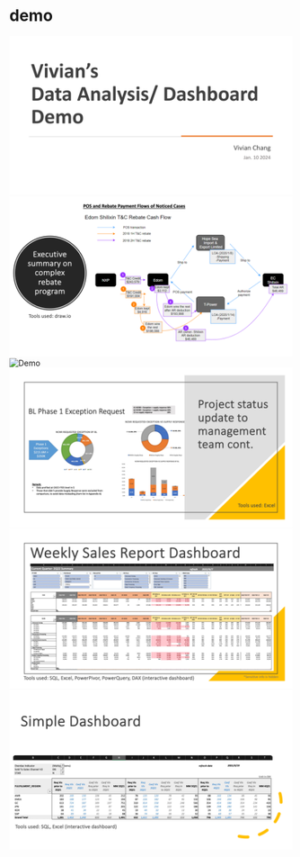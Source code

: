 # demo

<!-- ![embed](https://github.com/vivanc/demo/blob/main/VivianDemo.pdf) -->

<!-- <object data="https://github.com/vivanc/demo/blob/main/VivianDemo.pdf" type="application/pdf" width="100%"> </object> -->

<!-- [embed]https://docs.google.com/viewer?url=${https://github.com/vivanc/demo/blob/main/VivianDemo.pdf} -->

![Demo](https://github.com/vivanc/demo/blob/main/assets/0.png)
![Demo](https://github.com/vivanc/demo/blob/main/assets/1.png)
![Demo](https://github.com/vivanc/demo/blob/main/assets/2.png)
![Demo](https://github.com/vivanc/demo/blob/main/assets/3.png)
![Demo](https://github.com/vivanc/demo/blob/main/assets/4.png)
![Demo](https://github.com/vivanc/demo/blob/main/assets/5.png)
